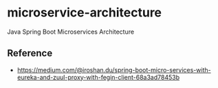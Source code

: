 # microservice-architecture
Java Spring Boot Microservices Architecture

 ## Reference
- https://medium.com/@iroshan.du/spring-boot-micro-services-with-eureka-and-zuul-proxy-with-fegin-client-68a3ad78453b
